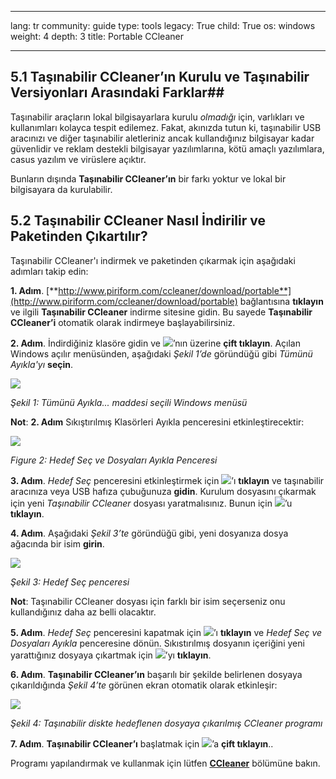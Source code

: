 

---

lang: tr
community: guide
type: tools
legacy: True
child: True
os: windows
weight: 4
depth: 3
title: Portable CCleaner

---

## 5.1 Taşınabilir CCleaner’ın Kurulu ve Taşınabilir Versiyonları Arasındaki Farklar##

Taşınabilir araçların lokal bilgisayarlara kurulu *olmadığı* için, varlıkları ve kullanımları kolayca tespit edilemez. Fakat, akınızda tutun ki, taşınabilir USB aracınızı ve diğer taşınabilir aletleriniz ancak kullandığınız bilgisayar kadar güvenlidir ve reklam destekli bilgisayar yazılımlarına, kötü amaçlı yazılımlara, casus yazılım ve virüslere açıktır. 

Bunların dışında **Taşınabilir CCleaner’ın** bir farkı yoktur ve lokal bir bilgisayara da kurulabilir. 

## 5.2 Taşınabilir CCleaner Nasıl İndirilir ve Paketinden Çıkartılır? ##

Taşınabilir CCleaner'ı indirmek ve paketinden çıkarmak için aşağıdaki adımları takip edin:

**1. Adım**.  [**http://www.piriform.com/ccleaner/download/portable**](http://www.piriform.com/ccleaner/download/portable) bağlantısına **tıklayın** ve ilgili **Taşınabilir CCleaner** indirme sitesine gidin. Bu sayede **Taşınabilir CCleaner’i** otomatik olarak indirmeye başlayabilirsiniz. 

**2. Adım**. İndirdiğiniz klasöre gidin ve  ![](/sbox/screen/ccleanerportable-tr/01.png)’nın üzerine **çift tıklayın**. Açılan Windows açılır menüsünden, aşağıdaki *Şekil 1’de* göründüğü gibi *Tümünü Ayıkla'yı* **seçin**.

![](/sbox/screen/ccleanerportable-tr/02.png)

*Şekil 1: Tümünü Ayıkla... maddesi seçili Windows menüsü*

**Not**: **2. Adım** Sıkıştırılmış Klasörleri Ayıkla penceresini etkinleştirecektir:

![](/sbox/screen/ccleanerportable-tr/04.png)

*Figure 2: Hedef Seç ve Dosyaları Ayıkla Penceresi*

**3. Adım**. *Hedef Seç* penceresini etkinleştirmek için ![](/sbox/screen/ccleanerportable-tr/05.png)’ı **tıklayın** ve taşınabilir aracınıza veya USB hafıza çubuğunuza **gidin**. Kurulum dosyasını çıkarmak için yeni *Taşınabilir CCleaner* dosyası yaratmalısınız. Bunun için  ![](/sbox/screen/ccleanerportable-tr/06.png)’u **tıklayın**. 

**4. Adım**. Aşağıdaki *Şekil 3’te* göründüğü gibi, yeni dosyanıza dosya ağacında bir isim **girin**. 

![](/sbox/screen/ccleanerportable-tr/07.png)

*Şekil 3: Hedef Seç penceresi*

**Not**: Taşınabilir CCleaner dosyası için farklı bir isim seçerseniz onu kullandığınız daha az belli olacaktır. 

**5. Adım**. *Hedef Seç* penceresini kapatmak için ![](/sbox/screen/ccleanerportable-tr/08.png)’ı **tıklayın** ve *Hedef Seç ve Dosyaları Ayıkla* penceresine dönün. Sıkıstırılmış dosyanın içeriğini yeni yarattığınız dosyaya çıkartmak için ![](/sbox/screen/ccleanerportable-tr/03.png)’yı **tıklayın**.

**6. Adım**. **Taşınabilir CCleaner’ın** başarılı bir şekilde belirlenen dosyaya çıkarıldığında *Şekil 4’te* görünen ekran otomatik olarak etkinleşir:

![](/sbox/screen/ccleanerportable-tr/10.png)

*Şekil 4: Taşınabilir diskte hedeflenen dosyaya çıkarılmış CCleaner programı*

**7. Adım**. **Taşınabilir CCleaner’ı** başlatmak için  ![](/sbox/screen/ccleanerportable-tr/11.png)’a **çift tıklayın**..

Programı yapılandırmak ve kullanmak için lütfen [**CCleaner**](/tr/ccleaner_main) bölümüne bakın.




